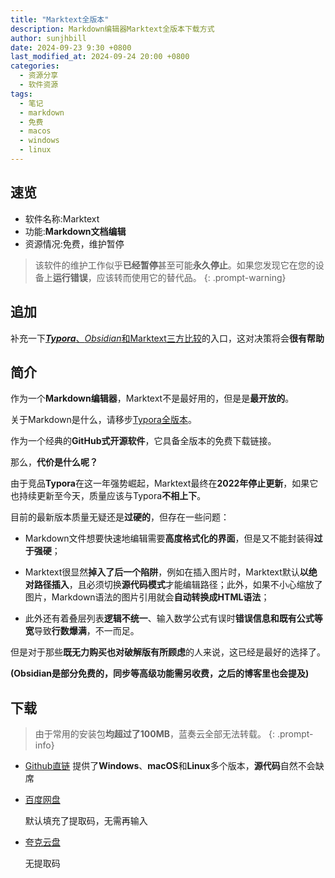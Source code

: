 ```yaml
---
title: "Marktext全版本"
description: Markdown编辑器Marktext全版本下载方式
author: sunjhbill
date: 2024-09-23 9:30 +0800
last_modified_at: 2024-09-24 20:00 +0800
categories:
  - 资源分享
  - 软件资源
tags:
  - 笔记
  - markdown
  - 免费
  - macos
  - windows
  - linux
---
```

## 速览

- 软件名称:Marktext
- 功能:**Markdown文档编辑**
- 资源情况:免费，维护暂停



> 该软件的维护工作似乎**已经暂停**甚至可能**永久停止**。如果您发现它在您的设备上**运行错误**，应该转而使用它的替代品。
 {: .prompt-warning}

## 追加

补充一下[***Typora***、*Obsidian*和Marktext三方比较](https://sunjhbill.github.io/posts/daily-report-20240923#3)的入口，这对决策将会**很有帮助**

## 简介

作为一个**Markdown编辑器**，Marktext不是最好用的，但是是**最开放的**。

关于Markdown是什么，请移步[Typora全版本](https://sunjhbill.github.io/posts/typora-all-editions/)。

作为一个经典的**GitHub式开源软件**，它具备全版本的免费下载链接。

那么，**代价是什么呢？**

由于竞品**Typora**在这一年强势崛起，Marktext最终在**2022年停止更新**，如果它也持续更新至今天，质量应该与Typora**不相上下**。

目前的最新版本质量无疑还是**过硬的**，但存在一些问题：

- Markdown文件想要快速地编辑需要**高度格式化的界面**，但是又不能封装得**过于强硬**；

- Marktext很显然**掉入了后一个陷阱**，例如在插入图片时，Marktext默认**以绝对路径插入**，且必须切换**源代码模式**才能编辑路径；此外，如果不小心缩放了图片，Markdown语法的图片引用就会**自动转换成HTML语法**；

- 此外还有着叠层列表**逻辑不统一**、输入数学公式有误时**错误信息和既有公式等宽**导致**行数爆满**，不一而足。

但是对于那些**既无力购买也对破解版有所顾虑**的人来说，这已经是最好的选择了。

**(Obsidian是部分免费的，同步等高级功能需另收费，之后的博客里也会提及)**

## 下载

> 由于常用的安装包**均超过了100MB**，蓝奏云全部无法转载。
{: .prompt-info}

- [Github直链](https://github.com/marktext/marktext/releases/tag/v0.17.1)
  提供了**Windows**、**macOS**和**Linux**多个版本，**源代码**自然不会缺席

- [百度网盘](https://pan.baidu.com/s/14niqFcbLPWFfOaFIi5Aqvg?pwd=esfq)
  
  默认填充了提取码，无需再输入

- [夸克云盘](https://pan.quark.cn/s/7d70a1f6962f)
  
  无提取码
